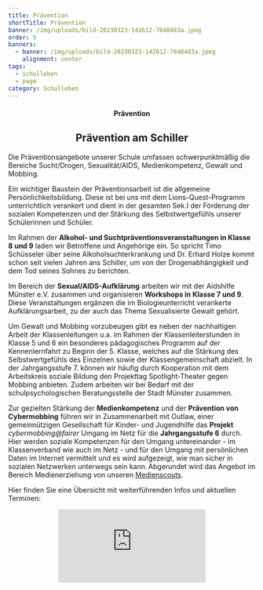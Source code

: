 ```yaml
---
title: Prävention
shortTitle: Prävention
banner: /img/uploads/bild-20230323-142612-7848483a.jpeg
order: 5
banners:
  - banner: /img/uploads/bild-20230323-142612-7848483a.jpeg
    alignment: center
tags:
  - schulleben
  - page
category: Schulleben
---
```

<center><div class="title"><h4>Prävention</h4><h2>Prävention am Schiller </h2></div></center>

Die Präventionsangebote unserer Schule umfassen schwerpunktmäßig die Bereiche Sucht/Drogen, Sexualität/AIDS, Medienkompetenz, Gewalt und Mobbing. 

Ein wichtiger Baustein der Präventionsarbeit ist die allgemeine Persönlichkeitsbildung. Diese ist bei uns mit dem Lions-Quest-Programm unterrichtlich verankert und dient in der gesamten Sek.I der Förderung der sozialen Kompetenzen und der Stärkung des Selbstwertgefühls unserer Schülerinnen und Schüler. 

Im Rahmen der **Alkohol- und Suchtpräventionsveranstaltungen in Klasse 8 und 9** laden wir Betroffene und Angehörige ein. So spricht Timo Schüsseler über seine Alkoholsuchterkrankung und Dr. Erhard Holze kommt schon seit vielen Jahren ans Schiller, um von der Drogenabhängigkeit und dem Tod seines Sohnes zu berichten.  

Im Bereich der **Sexual/AIDS-Aufklärung** arbeiten wir mit der Aidshilfe Münster e.V. zusammen und organisieren **Workshops in Klasse 7 und 9**. Diese Veranstaltungen ergänzen die im Biologieunterricht verankerte Aufklärungsarbeit, zu der auch das Thema Sexualisierte Gewalt gehört. 

Um Gewalt und Mobbing vorzubeugen gibt es neben der nachhaltigen Arbeit der Klassenleitungen u.a. im Rahmen der Klassenleiterstunden in Klasse 5 und 6 ein besonderes pädagogisches Programm auf der Kennenlernfahrt zu Beginn der 5. Klasse, welches auf die Stärkung des Selbstwertgefühls des Einzelnen sowie der Klassengemeinschaft abzielt. In der Jahrgangsstufe 7. können wir häufig durch Kooperation mit dem Arbeitskreis soziale Bildung den Projekttag Spotlight-Theater gegen Mobbing anbieten. Zudem arbeiten wir bei Bedarf mit der schulpsychologischen Beratungsstelle der Stadt Münster zusammen. 

Zur gezielten Stärkung der **Medienkompetenz** und der **Prävention von Cybermobbing** führen wir in Zusammenarbeit mit Outlaw, einer gemeinnützigen Gesellschaft für Kinder- und Jugendhilfe das **Projekt** *cybermobbing@fairer* Umgang im Netz für die **Jahrgangsstufe 6** durch. Hier werden soziale Kompetenzen für den Umgang untereinander - im Klassenverband wie auch im Netz - und für den Umgang mit persönlichen Daten im Internet vermittelt und es wird aufgezeigt, wie man sicher in sozialen Netzwerken unterwegs sein kann. Abgerundet wird das Angebot im Bereich Medienerziehung von unseren [Medienscouts](https://schillergymnasium.netlify.app/_pages/schulleben/medienscouts/).

Hier finden Sie eine Übersicht mit weiterführenden Infos und aktuellen Terminen: 

<center><iframe class="embet component" src="https://ms-digital.taskcards.app/#/board/867a1539-72bc-4dba-abf7-a392462b4285?token=475ca8c0-1800-4baf-895d-da0706973209 " title="Embet" frameborder="0"></iframe></center>